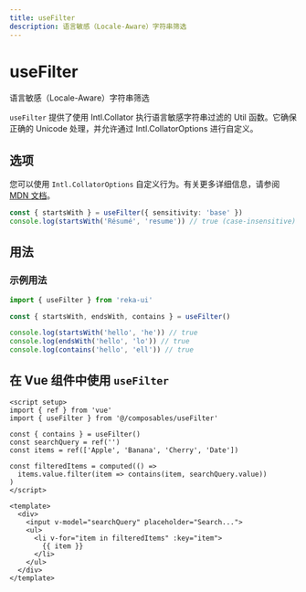 ```yaml
---
title: useFilter
description: 语言敏感（Locale-Aware）字符串筛选
---
```


# useFilter

<Description>
语言敏感（Locale-Aware）字符串筛选
</Description>

`useFilter` 提供了使用 Intl.Collator 执行语言敏感字符串过滤的 Util 函数。它确保正确的 Unicode 处理，并允许通过 Intl.CollatorOptions 进行自定义。

## 选项

您可以使用 `Intl.CollatorOptions` 自定义行为。有关更多详细信息，请参阅 [MDN 文档](https://developer.mozilla.org/zh-CN/docs/Web/JavaScript/Reference/Global_Objects/Intl/Collator/Collator#options)。

```ts
const { startsWith } = useFilter({ sensitivity: 'base' })
console.log(startsWith('Résumé', 'resume')) // true (case-insensitive)
```

## 用法

### 示例用法

```ts
import { useFilter } from 'reka-ui'

const { startsWith, endsWith, contains } = useFilter()

console.log(startsWith('hello', 'he')) // true
console.log(endsWith('hello', 'lo')) // true
console.log(contains('hello', 'ell')) // true
```

## 在 Vue 组件中使用 `useFilter`

```vue
<script setup>
import { ref } from 'vue'
import { useFilter } from '@/composables/useFilter'

const { contains } = useFilter()
const searchQuery = ref('')
const items = ref(['Apple', 'Banana', 'Cherry', 'Date'])

const filteredItems = computed(() =>
  items.value.filter(item => contains(item, searchQuery.value))
)
</script>

<template>
  <div>
    <input v-model="searchQuery" placeholder="Search...">
    <ul>
      <li v-for="item in filteredItems" :key="item">
        {{ item }}
      </li>
    </ul>
  </div>
</template>
```
